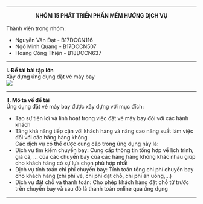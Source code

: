 ***
**<div align = "center">NHÓM 15 PHÁT TRIỂN PHẦN MỀM HƯỚNG DỊCH VỤ</div>**  
Thành viên trong nhóm:
* Nguyễn Văn Đạt - B17DCCN116  
* Ngô Minh Quang - B17DCCN507  
* Hoàng Công Thiện - B18DCCN637  
***

**I. Đề tài bài tập lớn**  
Xây dựng ứng dụng đặt vé máy bay  
<img src="[https://www.google.com/search?q=%C4%91%E1%BA%B7t+chuy%E1%BA%BFn+bay&rlz=1C1UEAD_enVN991VN991&sxsrf=APwXEdcGOE4U8bhZ8PYntHEGf_4iCw-Ibg:1680619238460&source=lnms&tbm=isch&sa=X&ved=2ahUKEwiH3dfFupD-AhVytlYBHWc1BOwQ_AUoBHoECAEQBg&biw=1536&bih=780&dpr=1.25#imgrc=aUqpk9TZbe947M](https://statics.vinpearl.com/kinh-nghiem-dat-ve-may-bay-nha-trang-1_1636855013.jpg)">  
***
**II. Mô tả về đề tài**  
Ứng dụng đặt vé máy bay được xây dựng với mục đích:
* Tạo sự tiện lợi và linh hoạt trong việc đặt vé máy bay đối với các hành khách  
* Tăng khả năng tiếp cận với khách hàng và nâng cao năng suất làm việc đối với các hãng hàng không  
Các dịch vụ có thể được cung cấp trong ứng dụng này là:  
* Dịch vụ tìm kiếm chuyến bay: Cung cấp thông tin tổng hợp về lịch trình, giá cả, ... của các chuyến bay của các hãng hàng không khác nhau giúp cho khách hàng có sự lựa chọn phù hợp nhất  
* Dịch vụ tính toán chi phí chuyến bay: Tính toán tổng chi phí chuyến bay cho khách hàng (chi phí vé, chi phí đặt chỗ, chi phí ăn uống,...)  
* Dịch vụ đặt chỗ và thanh toán: Cho phép khách hàng đặt chỗ từ trước trên chuyến bay và sau đó là thanh toán online qua ứng dụng  
***
